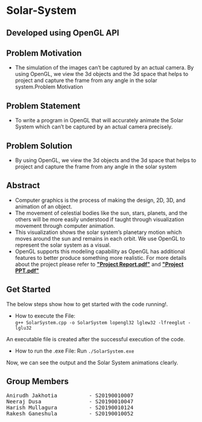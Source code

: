 # Solar-System
## Developed using OpenGL API

## Problem Motivation
- The simulation of the images can’t be captured by an actual camera. By using OpenGL, we view the 3d objects and the 3d space that helps to project and capture the frame from any angle in the solar system.Problem Motivation

## Problem Statement
- To write a program in OpenGL that will accurately animate the Solar System which can’t be captured by an actual camera precisely.
 
## Problem Solution
- By using OpenGL, we view the 3d objects and the 3d space that helps to project and capture the frame from any angle in the solar system

## Abstract
- Computer graphics is the process of making the design, 2D, 3D, and animation of an object. 
- The movement of celestial bodies like the sun, stars, planets, and the others will be more easily understood if taught through visualization movement through computer animation. 
- This visualization shows the solar system’s planetary motion which moves around the sun and remains in each orbit. We use OpenGL to represent the solar system as a visual. 
- OpenGL supports this modeling capability as OpenGL has additional features to better produce something more realistic.
For more details about the project please refer to [**"Project Report.pdf"**][1] and [**"Project PPT.pdf"**][2]

[1]: https://github.com/anirudhjak06/GreenGrocery/blob/main/Green%20Grocery%20Documentation.pdf "Title"
[2]: https://github.com/anirudhjak06/GreenGrocery/blob/main/Green%20Grocery%20PPT.pdf "Title"


## Get Started

The below steps show how to get started with the code running!.

- How to execute the File:  
```g++ SolarSystem.cpp -o SolarSystem lopengl32 lglew32 -lfreeglut -lglu32```

An executable file is created after the successful execution of the code.

- How to run the .exe File: 
Run ```./SolarSystem.exe```

Now, we can see the output and the Solar System animations clearly.

## Group Members

<pre>
Anirudh Jakhotia          - S20190010007
Neeraj Dusa               - S20190010047
Harish Mullagura          - S20190010124
Rakesh Ganeshula          - S20190010052
</pre>
